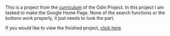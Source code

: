 This is a project from the [curriculum](https://www.theodinproject.com/courses/web-development-101/lessons/html-css) of the Odin Project. In this project I am tasked to make the Google Home Page. None of the search functions or the buttons work properly, it just needs to look the part.

If you would like to view the finished project, [click here](https://kennethacurtis.github.io/google-homepage/)
